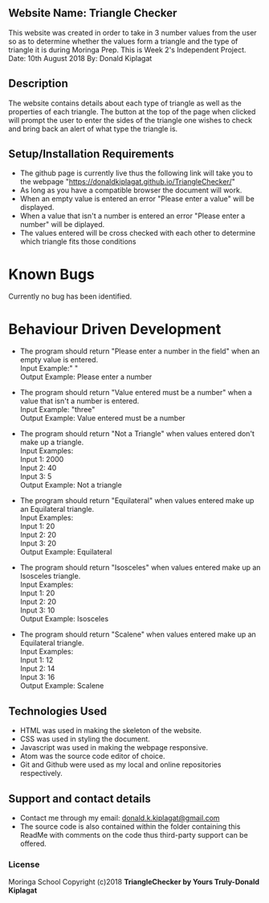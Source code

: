 ## Website Name: Triangle Checker
This website was created in order to take in 3 number values from the user so as to determine whether the values form a triangle and the type of triangle it is during Moringa Prep. This is Week 2's Independent Project.
Date: 10th August 2018
By: Donald Kiplagat

## Description
The website contains details about each type of triangle as well as the properties of each triangle. The button at the top of the page when clicked will prompt the user to enter the sides of the triangle one wishes to check and bring back an alert of what type the triangle is.

## Setup/Installation Requirements
* The github page is currently live thus the following link will take you to the webpage "https://donaldkiplagat.github.io/TriangleChecker/"
* As long as you have a compatible browser the document will work.
* When an empty value is entered an error "Please enter a value" will be displayed.
* When a value that isn't a number is entered an error "Please enter a number" will be diplayed. 
* The values entered will be cross checked with each other to determine which triangle fits those conditions

# Known Bugs
Currently no bug has been identified.

# Behaviour Driven Development
* The program should return "Please enter a number in the field" when an empty value is entered.<br> 
Input Example:" "<br>
Output Example: Please enter a number

* The program should return "Value entered must be a number" when a value that isn't a number is entered.<br>
Input Example: "three"<br>
Output Example: Value entered must be a number<br>

* The program should return "Not a Triangle" when values entered don't make up a triangle.<br>
Input Examples: <br>
Input 1: 2000<br>
Input 2: 40<br>
Input 3: 5<br>
Output Example: Not a triangle<br>

* The program should return "Equilateral" when values entered make up an Equilateral triangle.<br>
Input Examples: <br>
Input 1: 20<br>
Input 2: 20<br>
Input 3: 20<br>
Output Example: Equilateral<br>

* The program should return "Isosceles" when values entered make up an Isosceles triangle.<br>
Input Examples: <br>
Input 1: 20<br>
Input 2: 20<br>
Input 3: 10<br>
Output Example: Isosceles<br>

* The program should return "Scalene" when values entered make up an Equilateral triangle.<br>
Input Examples: <br>
Input 1: 12<br>
Input 2: 14<br>
Input 3: 16<br>
Output Example: Scalene<br>

## Technologies Used
* HTML was used in making the skeleton of the website.
* CSS was used in styling the document.
* Javascript was used in making the webpage responsive.
* Atom was the source code editor of choice.
* Git and Github were used as my local and online repositories respectively.

## Support and contact details
* Contact me through my email: donald.k.kiplagat@gmail.com
* The source code is also contained within the folder containing this ReadMe with comments on the code thus third-party support can be offered.

### License
Moringa School
Copyright (c)2018 **TriangleChecker by Yours Truly-Donald Kiplagat**
  
